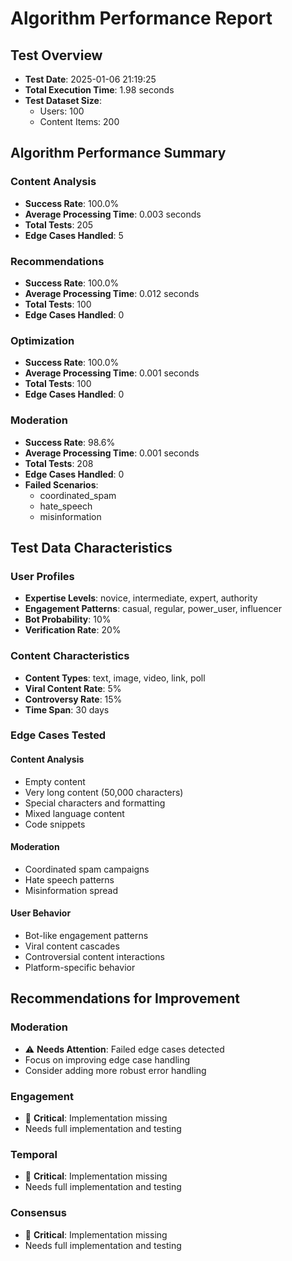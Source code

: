 # Algorithm Performance Report

## Test Overview
- **Test Date**: 2025-01-06 21:19:25
- **Total Execution Time**: 1.98 seconds
- **Test Dataset Size**:
  - Users: 100
  - Content Items: 200

## Algorithm Performance Summary

### Content Analysis
- **Success Rate**: 100.0%
- **Average Processing Time**: 0.003 seconds
- **Total Tests**: 205
- **Edge Cases Handled**: 5

### Recommendations
- **Success Rate**: 100.0%
- **Average Processing Time**: 0.012 seconds
- **Total Tests**: 100
- **Edge Cases Handled**: 0

### Optimization
- **Success Rate**: 100.0%
- **Average Processing Time**: 0.001 seconds
- **Total Tests**: 100
- **Edge Cases Handled**: 0

### Moderation
- **Success Rate**: 98.6%
- **Average Processing Time**: 0.001 seconds
- **Total Tests**: 208
- **Edge Cases Handled**: 0
- **Failed Scenarios**:
  - coordinated_spam
  - hate_speech
  - misinformation

## Test Data Characteristics

### User Profiles
- **Expertise Levels**: novice, intermediate, expert, authority
- **Engagement Patterns**: casual, regular, power_user, influencer
- **Bot Probability**: 10%
- **Verification Rate**: 20%

### Content Characteristics
- **Content Types**: text, image, video, link, poll
- **Viral Content Rate**: 5%
- **Controversy Rate**: 15%
- **Time Span**: 30 days

### Edge Cases Tested
#### Content Analysis
- Empty content
- Very long content (50,000 characters)
- Special characters and formatting
- Mixed language content
- Code snippets

#### Moderation
- Coordinated spam campaigns
- Hate speech patterns
- Misinformation spread

#### User Behavior
- Bot-like engagement patterns
- Viral content cascades
- Controversial content interactions
- Platform-specific behavior

## Recommendations for Improvement

### Moderation
- ⚠️ **Needs Attention**: Failed edge cases detected
- Focus on improving edge case handling
- Consider adding more robust error handling

### Engagement
- 🚨 **Critical**: Implementation missing
- Needs full implementation and testing

### Temporal
- 🚨 **Critical**: Implementation missing
- Needs full implementation and testing

### Consensus
- 🚨 **Critical**: Implementation missing
- Needs full implementation and testing
